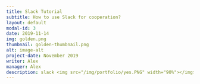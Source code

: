```yaml
---
title: Slack Tutorial
subtitle: How to use Slack for cooperation?
layout: default
modal-id: 3
date: 2019-11-14
img: golden.png
thumbnail: golden-thumbnail.png
alt: image-alt
project-date: November 2019
writer: Alex
manager: Alex
description: slack <img src="/img/portfolio/yes.PNG" width="90%"></img>
---
```


